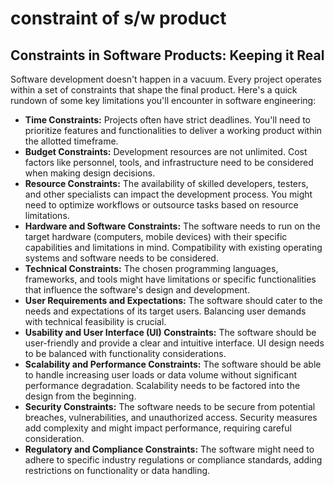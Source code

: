 # constraint of s/w product

## **Constraints in Software Products: Keeping it Real**

Software development doesn't happen in a vacuum. Every project operates within a set of constraints that shape the final product. Here's a quick rundown of some key limitations you'll encounter in software engineering:

- **Time Constraints:** Projects often have strict deadlines. You'll need to prioritize features and functionalities to deliver a working product within the allotted timeframe.
- **Budget Constraints:** Development resources are not unlimited. Cost factors like personnel, tools, and infrastructure need to be considered when making design decisions.
- **Resource Constraints:** The availability of skilled developers, testers, and other specialists can impact the development process. You might need to optimize workflows or outsource tasks based on resource limitations.
- **Hardware and Software Constraints:** The software needs to run on the target hardware (computers, mobile devices) with their specific capabilities and limitations in mind. Compatibility with existing operating systems and software needs to be considered.
- **Technical Constraints:** The chosen programming languages, frameworks, and tools might have limitations or specific functionalities that influence the software's design and development.
- **User Requirements and Expectations:** The software should cater to the needs and expectations of its target users. Balancing user demands with technical feasibility is crucial.
- **Usability and User Interface (UI) Constraints:** The software should be user-friendly and provide a clear and intuitive interface. UI design needs to be balanced with functionality considerations.
- **Scalability and Performance Constraints:** The software should be able to handle increasing user loads or data volume without significant performance degradation. Scalability needs to be factored into the design from the beginning.
- **Security Constraints:** The software needs to be secure from potential breaches, vulnerabilities, and unauthorized access. Security measures add complexity and might impact performance, requiring careful consideration.
- **Regulatory and Compliance Constraints:** The software might need to adhere to specific industry regulations or compliance standards, adding restrictions on functionality or data handling.